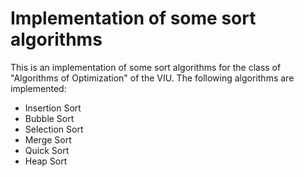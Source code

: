 # Implementation of some sort algorithms

This is an implementation of some sort algorithms for the class of "Algorithms of Optimization" of the VIU.
The following algorithms are implemented:

  - Insertion Sort
  - Bubble Sort
  - Selection Sort
  - Merge Sort
  - Quick Sort
  - Heap Sort